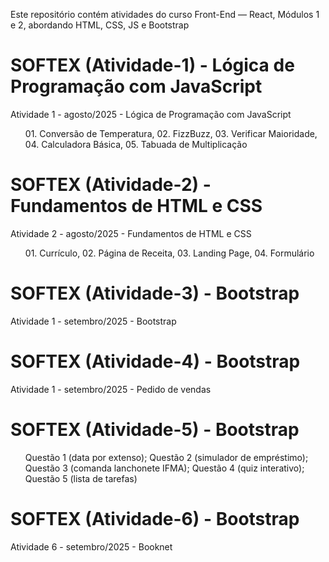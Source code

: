 Este repositório contém atividades do curso Front-End — React, Módulos 1 e 2, abordando HTML, CSS, JS e Bootstrap
# SOFTEX (Atividade-1) - Lógica de Programação com JavaScript
Atividade 1 - agosto/2025 - Lógica de Programação com JavaScript
<ul> 01. Conversão de Temperatura, 02. FizzBuzz, 03. Verificar Maioridade, 04. Calculadora Básica, 05. Tabuada de Multiplicação </ul>

# SOFTEX (Atividade-2) - Fundamentos de HTML e CSS
Atividade 2 - agosto/2025 - Fundamentos de HTML e CSS
<ul> 01. Currículo, 02. Página de Receita, 03. Landing Page, 04. Formulário </ul>

# SOFTEX (Atividade-3) - Bootstrap
Atividade 1 - setembro/2025 - Bootstrap

# SOFTEX (Atividade-4) - Bootstrap
Atividade 1 - setembro/2025 - Pedido de vendas

# SOFTEX (Atividade-5) - Bootstrap
<ul> Questão 1 (data por extenso); Questão 2 (simulador de empréstimo); Questão 3 (comanda lanchonete IFMA); Questão 4 (quiz interativo); Questão 5 (lista de tarefas) </ul>

# SOFTEX (Atividade-6) - Bootstrap
Atividade 6 - setembro/2025 - Booknet
